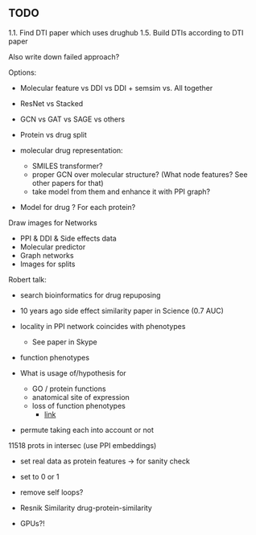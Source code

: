 ## TODO

1.1. Find DTI paper which uses drughub
1.5. Build DTIs according to DTI paper 

Also write down failed approach?

Options:
- Molecular feature vs DDI vs DDI + semsim vs. All together
- ResNet vs Stacked
- GCN vs GAT vs SAGE vs others
- Protein vs drug split

- molecular drug representation:
  - SMILES transformer?
  - proper GCN over molecular structure? (What node features? See other papers for that)
  - take model from them and enhance it with PPI graph?
- Model for drug ? For each protein?


Draw images for Networks
- PPI & DDI & Side effects data
- Molecular predictor
- Graph networks
- Images for splits

Robert talk:
  - search bioinformatics for drug repuposing
  - 10 years ago side effect similarity paper in Science  (0.7 AUC)
  - locality in PPI network coincides with phenotypes
    - See paper in Skype

  - function phenotypes

- What is usage of/hypothesis for 
  - GO / protein functions
  - anatomical site of expression
  - loss of function phenotypes
    - [link](https://www.ncbi.nlm.nih.gov/pmc/articles/PMC3933875/)

- permute taking each into account or not 

11518 prots in intersec (use PPI embeddings)

- set real data as protein features -> for sanity check
- set to 0 or 1 
- remove self loops? 

- Resnik Similarity drug-protein-similarity

- GPUs?!
